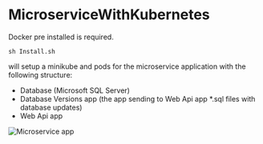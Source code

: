 # MicroserviceWithKubernetes

Docker pre installed is required.


```sh Install.sh```

will setup a minikube and pods for the microservice application with the following structure:

* Database (Microsoft SQL Server)
* Database Versions app (the app sending to Web Api app *.sql files with database updates)
* Web Api app

![Microservice app](https://github.com/tkarpenko/MicroserviceWithKubernetes/blob/main/Microservice.jpg)